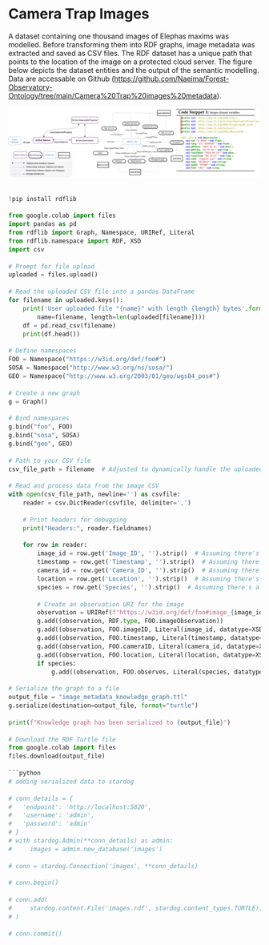 

# Camera Trap Images

A dataset containing one thousand images of Elephas maxims was modelled. Before transforming them into RDF graphs, image metadata was extracted and saved as CSV files. The RDF dataset has a unique path that points to the location of the image on a protected cloud server. The figure below depicts the dataset entities and the output of the semantic modelling.
Data are accessable on Github (https://github.com/Naeima/Forest-Observatory-Ontology/tree/main/Camera%20Trap%20images%20metadata).
 

![Camera Trap Images](/img/image.png)


```python

!pip install rdflib
     
from google.colab import files
import pandas as pd
from rdflib import Graph, Namespace, URIRef, Literal
from rdflib.namespace import RDF, XSD
import csv

# Prompt for file upload
uploaded = files.upload()

# Read the uploaded CSV file into a pandas DataFrame
for filename in uploaded.keys():
    print('User uploaded file "{name}" with length {length} bytes'.format(
        name=filename, length=len(uploaded[filename])))
    df = pd.read_csv(filename)
    print(df.head())
     
# Define namespaces
FOO = Namespace("https://w3id.org/def/foo#")
SOSA = Namespace("http://www.w3.org/ns/sosa/")
GEO = Namespace("http://www.w3.org/2003/01/geo/wgs84_pos#")

# Create a new graph
g = Graph()

# Bind namespaces
g.bind("foo", FOO)
g.bind("sosa", SOSA)
g.bind("geo", GEO)

# Path to your CSV file
csv_file_path = filename  # Adjusted to dynamically handle the uploaded CSV file

# Read and process data from the image CSV
with open(csv_file_path, newline='') as csvfile:
    reader = csv.DictReader(csvfile, delimiter=',')

    # Print headers for debugging
    print("Headers:", reader.fieldnames)

    for row in reader:
        image_id = row.get('Image_ID', '').strip()  # Assuming there's an 'Image_ID' field
        timestamp = row.get('Timestamp', '').strip()  # Assuming there's a 'Timestamp' field
        camera_id = row.get('Camera_ID', '').strip()  # Assuming there's a 'Camera_ID' field
        location = row.get('Location', '').strip()  # Assuming there's a 'Location' field
        species = row.get('Species', '').strip()  # Assuming there's a 'Species' field

        # Create an observation URI for the image
        observation = URIRef(f"https://w3id.org/def/foo#image_{image_id}")
        g.add((observation, RDF.type, FOO.imageObservation))
        g.add((observation, FOO.imageID, Literal(image_id, datatype=XSD.string)))
        g.add((observation, FOO.timestamp, Literal(timestamp, datatype=XSD.dateTime)))
        g.add((observation, FOO.cameraID, Literal(camera_id, datatype=XSD.string)))
        g.add((observation, FOO.location, Literal(location, datatype=XSD.string)))
        if species:
            g.add((observation, FOO.observes, Literal(species, datatype=XSD.string)))

# Serialize the graph to a file
output_file = "image_metadata_knowledge_graph.ttl"
g.serialize(destination=output_file, format="turtle")

print(f"Knowledge graph has been serialized to {output_file}")     

# Download the RDF Turtle file
from google.colab import files
files.download(output_file)
     
```python
# adding serialized data to stardog 

# conn_details = {
#   'endpoint': 'http://localhost:5820',
#   'username': 'admin',
#   'password': 'admin'
# }
# with stardog.Admin(**conn_details) as admin:
#     images = admin.new_database('images')

# conn = stardog.Connection('images', **conn_details)

# conn.begin()

# conn.add(
#     stardog.content.File('images.rdf', stardog.content_types.TURTLE),
# )

# conn.commit()
```

